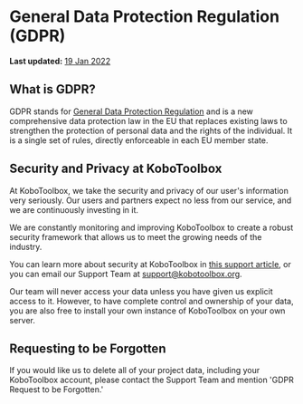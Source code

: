 # General Data Protection Regulation (GDPR)
**Last updated:** <a href="https://github.com/kobotoolbox/docs/blob/5c33bf8fbd4550f031cd19567502861063b1d88b/source/gdpr.md" class="reference">19 Jan 2022</a>

## What is GDPR?

GDPR stands for [General Data Protection Regulation](https://gdpr-info.eu) and is a new comprehensive data protection law in the EU that replaces existing laws to strengthen the protection of personal data and the rights of the individual. It is a single set of rules, directly enforceable in each EU member state.

## Security and Privacy at KoboToolbox

At KoboToolbox, we take the security and privacy of our user's information very seriously. Our users and partners expect no less from our service, and we are continuously investing in it.

We are constantly monitoring and improving KoboToolbox to create a robust security framework that allows us to meet the growing needs of the industry.

You can learn more about security at KoboToolbox in [this support article](is_my_data_safe.md), or you can email our Support Team at [support@kobotoolbox.org](mailto:support@kobotoolbox.org).

Our team will never access your data unless you have given us explicit access to it. However, to have complete control and ownership of your data, you are also free to install your own instance of KoboToolbox on your own server.

## Requesting to be Forgotten

If you would like us to delete all of your project data, including your KoboToolbox account, please contact the Support Team and mention 'GDPR Request to be Forgotten.'
